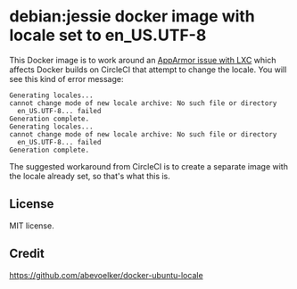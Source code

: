 # debian:jessie docker image with locale set to en_US.UTF-8

This Docker image is to work around an [AppArmor issue with LXC][apparmor-lxc] which affects Docker builds on CircleCI that attempt to change the locale.  You will see this kind of error message:

```
Generating locales...
cannot change mode of new locale archive: No such file or directory
  en_US.UTF-8... failed
Generation complete.
Generating locales...
cannot change mode of new locale archive: No such file or directory
  en_US.UTF-8... failed
Generation complete.
```

The suggested workaround from CircleCI is to create a separate image with the locale already set, so that's what this is.

[apparmor-lxc]: https://bugs.launchpad.net/ubuntu/+source/apparmor/+bug/969299

## License

MIT license.

## Credit

https://github.com/abevoelker/docker-ubuntu-locale
